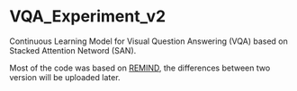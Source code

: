 # VQA_Experiment_v2
Continuous Learning Model for Visual Question Answering (VQA) based on Stacked Attention Netword (SAN).

Most of the code was based on [REMIND](https://github.com/tyler-hayes/REMIND), the differences between two version will be uploaded later.
